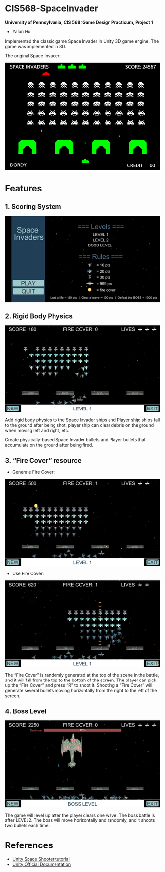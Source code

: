 CIS568-SpaceInvader
========================

**University of Pennsylvania, CIS 568: Game Design Practicum, Project 1**

* Yalun Hu

Implemented the classic game Space Invader in Unity 3D game engine. The game was implemented in 3D.

The original Space Invader:
<p align="center">
  <img src="img/spaceinvader.png">
</p>

# Features

## 1. Scoring System

<p align="center">
  <img src="img/score.png">
</p>

## 2. Rigid Body Physics

<p align="center">
  <img src="img/level.png">
</p>

Add rigid body physics to the Space Invader ships and Player ship:
ships fall to the ground after being shot, player ship can clear debris on the ground when moving left and right, etc.

Create physically-based Space Invader bullets and Player bullets that accumulate on the ground after being fired.

## 3. “Fire Cover” resource

* Generate Fire Cover:

<p align="center">
  <img src="img/firecover.png">
</p>

* Use Fire Cover:

<p align="center">
  <img src="img/usefirecover.png">
</p>

 The “Fire Cover” is randomly generated at the top of the scene in the battle, and it will fall from the top to the bottom of the screen. The player can pick up the “Fire Cover” and press “R” to shoot it. Shooting a “Fire Cover” will generate several bullets moving horizontally from the right to the left of the screen.

## 4. Boss Level

<p align="center">
  <img src="img/boss.png">
</p>

The game will level up after the player clears one wave. The boss battle is after LEVEL2. The boss will move horizontally and randomly, and it shoots two bullets each time.

# References
* [Unity Space Shooter tutorial](https://unity3d.com/cn/learn/tutorials/s/space-shooter-tutorial)
* [Unity Official Documentation](https://docs.unity3d.com/ScriptReference/index.html)
